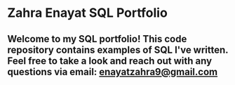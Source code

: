 # Zahra Enayat SQL Portfolio
## Welcome to my SQL portfolio! This code repository contains examples of SQL I've written. Feel free to take a look and reach out with any questions via email: enayatzahra9@gmail.com
